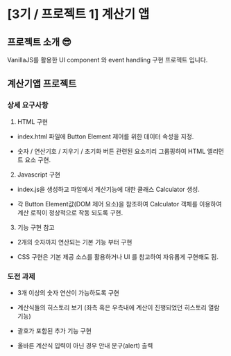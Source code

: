 # [3기 / 프로젝트 1] 계산기 앱
## 프로젝트 소개 😎
VanillaJS를 활용한 UI component 와 event handling 구현 프로젝트 입니다.

## 계산기앱 프로젝트

### 상세 요구사항

1) HTML 구현

- index.html 파일에 Button Element 제어를 위한 데이터 속성을 지정.

- 숫자 / 연산기호 / 지우기 / 초기화 버튼 관련된 요소끼리 그룹핑하여 HTML 엘리먼트 요소 구현.

2) Javascript 구현

- index.js을 생성하고 파일에서 계산기능에 대한 클래스 Calculator 생성.

- 각 Button Element값(DOM 제어 요소)을 참조하여 Calculator 객체를 이용하여 계산 로직이 정상적으로 작동 되도록 구현.

3) 기능 구현 참고

- 2개의 숫자까지 연산되는 기본 기능 부터 구현

- CSS 구현은 기본 제공 소스를 활용하거나 UI 를 참고하여 자유롭게 구현해도 됨.

### 도전 과제

- 3개 이상의 숫자 연산이 가능하도록 구현

- 계산식들의 히스토리 보기 (좌측 혹은 우측내에 계산이 진행되었던 히스토리 열람 기능)

- 괄호가 포함된 추가 기능 구현

- 올바른 계산식 입력이 아닌 경우 안내 문구(alert) 출력

